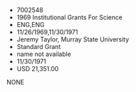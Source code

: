 * 7002548
* 1969 Institutional Grants For Science
* ENG,ENG
* 11/26/1969,11/30/1971
* Jeremy Taylor, Murray State University
* Standard Grant
*   name not available
* 11/30/1971
* USD 21,351.00

NONE